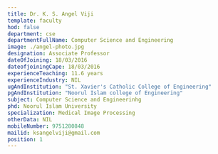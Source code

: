 ```yaml
---
title: Dr. K. S. Angel Viji
template: faculty
hod: false
department: cse
departmentFullName: Computer Science and Engineering
image: ./angel-photo.jpg
designation: Associate Professor
dateOfJoining: 18/03/2016
dateofjoiningCape: 18/03/2016
experienceTeaching: 11.6 years
experienceIndustry: NIL
ugAndInstitution: "St. Xavier's Catholic College of Engineering"
pgAndInstitution: "Noorul Islam college of Engineering"
subject: Computer Science and Engineerinhg
phd: Noorul Islam University
specialization: Medical Image Processing
otherData: NIL
mobileNumber: 9751280848
mailid: ksangelviji@gmail.com
position: 1
---
```

